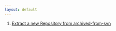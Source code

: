 ```yaml
---
layout: default
---
```


1. [Extract a new Repository from archived-from-svn](extract-new-repo.html)

